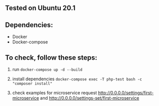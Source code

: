 ## Tested on Ubuntu 20.1

## Dependencies:
- Docker
- Docker-compose

## To check, follow these steps:
1) run ```docker-compose up -d --build```

2) install dependencies ```docker-compose exec -T php-test bash -c "composer install"```

3) check examples for microservice request http://0.0.0.0/settings/first-microservice and http://0.0.0.0/settings-set/first-microservice
